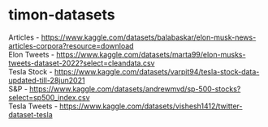# timon-datasets

Articles - https://www.kaggle.com/datasets/balabaskar/elon-musk-news-articles-corpora?resource=download \
Elon Tweets - https://www.kaggle.com/datasets/marta99/elon-musks-tweets-dataset-2022?select=cleandata.csv \
Tesla Stock - https://www.kaggle.com/datasets/varpit94/tesla-stock-data-updated-till-28jun2021 \
S&P - https://www.kaggle.com/datasets/andrewmvd/sp-500-stocks?select=sp500_index.csv \
Tesla Tweets - https://www.kaggle.com/datasets/vishesh1412/twitter-dataset-tesla
